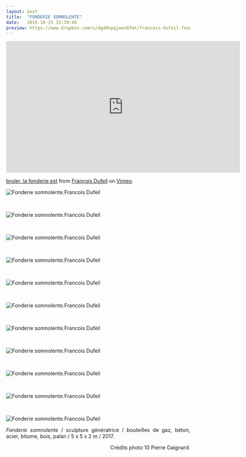 ```yaml
---
layout: post
title:  "FONDERIE SOMNOLENTE"
date:   2015-10-15 15:39:40
preview: https://www.dropbox.com/s/dgd0npqjoex07mt/francois-dufeil-fonderie-preview.jpg?raw=1
---
```


<iframe src="https://player.vimeo.com/video/241912834" width="640" height="360" frameborder="0" webkitallowfullscreen mozallowfullscreen allowfullscreen></iframe>
<p><a href="https://vimeo.com/241912834">bruler, la fonderie est</a> from <a href="https://vimeo.com/user62863783">Fran&ccedil;ois Dufeil</a> on <a href="https://vimeo.com">Vimeo</a>.</p>

<img src="https://www.dropbox.com/s/giymvccxu0hj9ze/francois-dufeil-fonderie%20%281%29.jpg?raw=1" alt="Fonderie somnolente.Francois Dufeil"> 
<p>&nbsp;</p>

<img src="https://www.dropbox.com/s/ik21uwva743l8r6/francois-dufeil-fonderie%20%2810%29.jpg?raw=1" alt="Fonderie somnolente.Francois Dufeil">
<p>&nbsp;</p>

<img src="https://www.dropbox.com/s/k3e7rndycxallyq/francois-dufeil-fonderie%20%283%29.jpg?raw=1" alt="Fonderie somnolente.Francois Dufeil">
<p>&nbsp;</p>

<img src="https://www.dropbox.com/s/rvrgx2qsna36sr4/francois-dufeil-fonderie%20%284%29.jpg?raw=1" alt="Fonderie somnolente.Francois Dufeil">
<p>&nbsp;</p>

<img src="https://www.dropbox.com/s/96yjq3kxifb57k6/francois-dufeil-fonderie%20%282%29.jpg?raw=1" alt="Fonderie somnolente.Francois Dufeil">
<p>&nbsp;</p>

<img src="https://www.dropbox.com/s/8r110dat8h7lf43/francois-dufeil-fonderie%20%285%29.jpg?raw=1" alt="Fonderie somnolente.Francois Dufeil">
<p>&nbsp;</p>

<img src="https://www.dropbox.com/s/bh78eny8l2108b3/francois-dufeil-fonderie%20%286%29.jpg?raw=1" alt="Fonderie somnolente.Francois Dufeil">
<p>&nbsp;</p>

<img src="https://www.dropbox.com/s/t4m6oabe7ipk87d/francois-dufeil-fonderie%20%287%29.jpg?raw=1" alt="Fonderie somnolente.Francois Dufeil">
<p>&nbsp;</p>

<img src="https://www.dropbox.com/s/26axzw42saondm9/francois-dufeil-fonderie%20%288%29.jpg?raw=1" alt="Fonderie somnolente.Francois Dufeil">
<p>&nbsp;</p>

<img src="https://www.dropbox.com/s/anekd1zgfo68axk/francois-dufeil-fonderie%20%289%29.jpg?raw=1" alt="Fonderie somnolente.Francois Dufeil">
<p>&nbsp;</p>

<img src="https://www.dropbox.com/s/pa6rixlj7254jm3/francois-dufeil-fonderie.jpg?raw=1" alt="Fonderie somnolente.Francois Dufeil"> 


<p style="text-align:justify">
<span style="font-style: italic;">Fonderie somnolente</span> / sculpture g&eacute;n&eacute;ratrice / bouteilles de gaz, b&eacute;ton, acier, bitume, bois, palan / 5 x 5 x 2 m / 2017.
</p>



<p style="text-align:right; font-size: 14px;">
Cr&eacute;dits photo 10 Pierre Gaignard.
</p>
<br>






